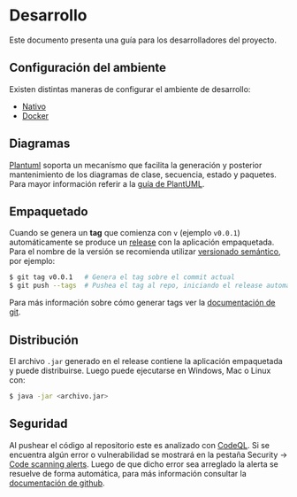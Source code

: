 # Desarrollo

Este documento presenta una guía para los desarrolladores del proyecto.

## Configuración del ambiente

Existen distintas maneras de configurar el ambiente de desarrollo:

- [Nativo](./Nativo.md)
- [Docker](./Docker.md)

## Diagramas

[Plantuml](https://plantuml.com/) soporta un mecanísmo que facilita la generación y posterior mantenimiento de los diagramas de clase, secuencia, estado y paquetes. Para mayor información referir a la [guía de PlantUML](./PlantUML.md).

## Empaquetado

Cuando se genera un **tag** que comienza con `v` (ejemplo `v0.0.1`) automáticamente se produce un [release](https://github.com/migueCentellasLeonFIUBA/algo3_tp2/releases) con la aplicación empaquetada. Para el nombre de la versión se recomienda utilizar [versionado semántico](https://semver.org/lang/es/), por ejemplo:

```bash
$ git tag v0.0.1   # Genera el tag sobre el commit actual
$ git push --tags  # Pushea el tag al repo, iniciando el release automático
```

Para más información sobre cómo generar tags ver la [documentación de git](https://git-scm.com/book/es/v2/Fundamentos-de-Git-Etiquetado).

## Distribución

El archivo `.jar` generado en el release contiene la aplicación empaquetada y puede distribuirse. Luego puede ejecutarse en Windows, Mac o Linux con:

```bash
$ java -jar <archivo.jar>
```

## Seguridad

Al pushear el código al repositorio este es analizado con [CodeQL](https://codeql.github.com/docs/). Si se encuentra algún error o vulnerabilidad se mostrará en la pestaña Security -> [Code scanning alerts](https://github.com/migueCentellasLeonFIUBA/algo3_tp2/security/code-scanning). Luego de que dicho error sea arreglado la alerta se resuelve de forma automática, para más información consultar la [documentación de github](https://docs.github.com/en/code-security/secure-coding/automatically-scanning-your-code-for-vulnerabilities-and-errors).
